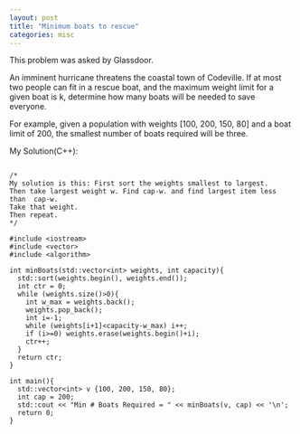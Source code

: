 ```yaml
---
layout: post
title: "Minimum boats to rescue"
categories: misc
---
```


This problem was asked by Glassdoor.

An imminent hurricane threatens the coastal town of Codeville. If at most two people can fit in a rescue boat, and the maximum weight limit for a given boat is k, determine how many boats will be needed to save everyone.

For example, given a population with weights [100, 200, 150, 80] and a boat limit of 200, the smallest number of boats required will be three.


My Solution(C++):
```

/*
My solution is this: First sort the weights smallest to largest.
Then take largest weight w. Find cap-w. and find largest item less than  cap-w.
Take that weight.
Then repeat.
*/

#include <iostream>
#include <vector>
#include <algorithm>

int minBoats(std::vector<int> weights, int capacity){
  std::sort(weights.begin(), weights.end());
  int ctr = 0;
  while (weights.size()>0){
    int w_max = weights.back();
    weights.pop_back();
    int i=-1;
    while (weights[i+1]<capacity-w_max) i++;
    if (i>=0) weights.erase(weights.begin()+i);
    ctr++;
  }
  return ctr;
}

int main(){
  std::vector<int> v {100, 200, 150, 80};
  int cap = 200;
  std::cout << "Min # Boats Required = " << minBoats(v, cap) << '\n';
  return 0;
}
```

